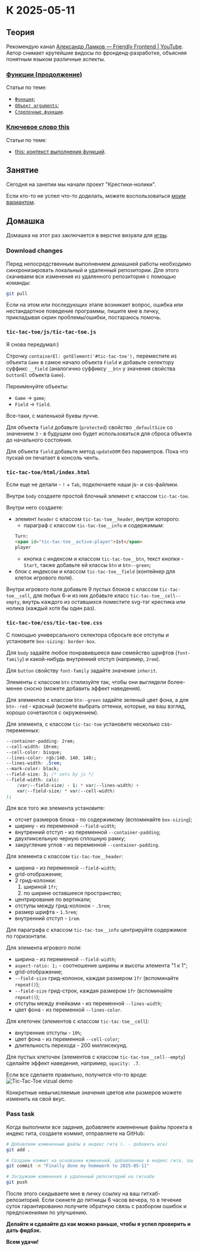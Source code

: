 # К 2025-05-11

## Теория

Рекомендую канал [Александр Ламков — Friendly Frontend | YouTube](https://www.youtube.com/@AleksanderLamkov/). Автор снимает крутейшие видосы по фронденд-разработке, объясняя понятным языком различные аспекты.

### [Функции (продолжение)](https://youtu.be/IcgdjdeOziA?si=0-_E37FWtGf7no_D)

Статьи по теме:
- [`Функция`](https://doka.guide/js/function/);
- [`Объект arguments`](https://doka.guide/js/function-arguments-object/);
- [`Стрелочные функции`](https://doka.guide/js/arrow-function/).

### [Ключевое слово this](https://youtu.be/cYx5ckAYhK8?si=rR4BvfwmIAlyoqV-)

Статьи по теме:
- [this: контекст выполнения функций](https://doka.guide/js/function-context/).

## Занятие

Сегодня на занятии мы начали проект "Крестики-нолики".

Если кто-то не успел что-то доделать, можете воспользоваться [моим вариантом](./tic-tac-toe/).

## Домашка

Домашка на этот раз заключается в верстке визуала для [игры](./tic-tac-toe/).

### Download changes

Перед непосредственным выполнением домашней работы необходимо синхронизировать локальный и удаленный репозитории. Для этого скачиваем все изменения из удаленного репозитория с помощью команды:

```bash
git pull
```

Если на этом или последующих этапе возникает вопрос, ошибка или нестандартное поведение программы, пишите мне в личку, прикладывая скрин проблемы/ошибки, постараюсь помочь.

### `tic-tac-toe/js/tic-tac-toe.js`

Я снова передумал:)

Строчку `containerEl: getElement('#tic-tac-toe'),` переместите из объекта `Game` в самое начало объекта `Field` и добавьте селектору суффикс `__field` (аналогично суффиксу `__btn` у значения свойства `buttonEl` объекта `Game`).

Переименуйте объекты:
- `Game` -> `game`;
- `Field` -> `field`.

Все-таки, с маленькой буквы лучче.

Для объекта `field` добавьте (`protected`) свойство `_defaultSize` со значением `3` - в будущем оно будет использоваться для сброса объекта до начального состояния.

Для объекта `field` добавьте метод `updateDOM` без параметров. Пока что пускай он печатает в консоль ченть.

### `tic-tac-toe/html/index.html`

Если еще не делали - `!` + `Tab`, подключаете наши js- и css-файлики.

Внутри `body` создаете простой блочный элемент с классом `tic-tac-toe`.

Внутри него создаете:
- элемент `header` с классом `tic-tac-toe__header`, внутри которого:
    - параграф с классом `tic-tac-toe__info` и содержимым:
    ```html
    Turn:
    <span id="tic-tac-toe__active-player">1st</span>
    player
    ```
    - кнопка с индексом и классом `tic-tac-toe__btn`, текст кнопки - `Start`, также добавьте ей классы `btn` и `btn--green`;
- блок с индексом и классом `tic-tac-toe__field` (контейнер для клеток игрового поля).

Внутри игрового поля добавьте 9 пустых блоков с классом `tic-tac-toe__cell`, для любых 6-и из них добавьте класс `tic-tac-toe__cell--empty`, внутрь каждого из оставшихся поместите svg-тэг крестика или нолика (каждый хотя бы один раз).

### `tic-tac-toe/css/tic-tac-toe.css`

С помощью универсального селектора сбросьте все отступы и установите `box-sizing: border-box`.

Для `body` задайте любое понравившееся вам семейство шрифтов (`font-family`) и какой-нибудь внутренний отступ (например, `2rem`).

Для `button` свойству `font-family` задайте значение `inherit`.

Элементы с классом `btn` стилизуйте так, чтобы они выглядели более-менее сносно (можете добавить эффект наведения).

Для элементов с классом `btn--green` задайте зеленый цвет фона, а для `btn--red` - красный (можете выбрать оттенки, которые, на ваш взгляд, хорошо сочетаются с окружением).

Для элемента, с классом `tic-tac-toe` установите несколько css-переменных:
```css
--container-padding: 2rem;
--cell-width: 10rem;
--cell-color: bisque;
--lines-color: rgb(140, 140, 140);
--lines-width: .5rem;
--mark-color: black;
--field-size: 3; /* sets by js */
--field-width: calc(
    (var(--field-size) - 1) * var(--lines-width) +
    var(--field-size) * var(--cell-width)
);
```

Для все того же элемента установите:
- отсчет размеров блока - по содержимому (вспоминайте `box-sizing`);
- ширину - из переменной `--field-width`;
- внутренний отступ - из переменной `--container-padding`;
- двухпиксельную черную сплошную рамку;
- закругление углов - из переменной `--container-padding`.

Для элемента с классом `tic-tac-toe__header`:
- ширина - из переменной `--field-width`;
- grid-отображение;
- 2 грид-колонки:
    1. шириной `1fr`;
    2. по ширине оставшееся пространство;
- центрирование по вертикали;
- отступы между грид-колонок - `.5rem`;
- размер шрифта - `1.5rem`;
- внутренний отступ - `1rem`.

Для параграфа с классом `tic-tac-toe__info` центрируйте содержимое по горизонтали.

Для элемента игрового поля:
- ширина - из переменной `--field-width`;
- `aspect-ratio: 1;` - соотношение ширины и высоты элемента "1 к 1";
- grid-отображение;
- `--field-size` грид-колонок, каждая размером `1fr` (вспоминайте `repeat()`);
- `--field-size` грид-строк, каждая размером `1fr` (вспоминайте `repeat()`);
- отступы между ячейками - из переменной `--lines-width`;
- цвет фона - из переменной `--lines-color`.

Для клеточек (элементов с классом `tic-tac-toe__cell`):
- внутренние отступы - `10%`;
- цвет фона - из переменной `--cell-color`;
- длительность перехода - 200 миллисекунд.

Для пустых клеточек (элементов с классом `tic-tac-toe__cell--empty`) сделайте эффект наведения, например, `opacity: .7`.

Если все сделаете правильно, получится что-то вроде:
![Tic-Tac-Toe vizual demo](./pics/2025-05-11_demo_vizual.png)

Конкретные невычисляемые значения цветов или размеров можете изменить на свой вкус.

### Pass task
Когда выполнили все задания, добавляете измененные файлы проекта в индекс гита, создаете коммит, отправляете на GitHub:
```bash
# Добавляем измененные файлы в индекс гита (. - добавить все)
git add .

# Создаем коммит на основании изменений, добавленных в индекс гита, задаем сообщение коммита
git commit -m "Finally done my homework to 2025-05-11"

# Загружаем изменения в удаленный репозиторий на гитхабе
git push
```
После этого скидываете мне в личку ссылку на ваш гитхаб-репозиторий. Если скинете до пятницы 6 часов вечера, то в течение суток гарантированно получите обратную связь с разбором ошибок и предложениями по улучшению.

**Делайте и сдавайте дз как можно раньше, чтобы я успел проверить и дать фидбэк.**

**Всем удачи!**